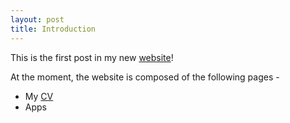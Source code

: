 ```yaml
---
layout: post
title: Introduction
---
```


This is the first post in my new [website](https://michaeldorman.github.io)!

At the moment, the website is composed of the following pages -

* My [CV](https://michaeldorman.github.io/cv/)
* Apps
